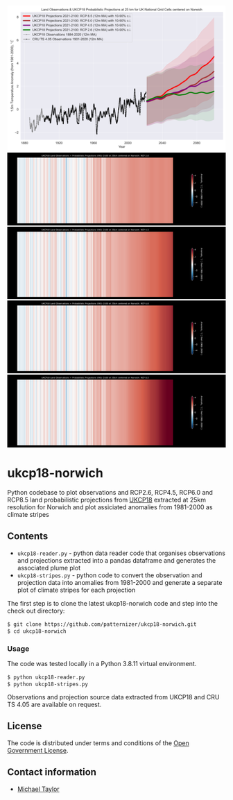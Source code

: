 ![image](https://github.com/patternizer/ukcp18-norwich/blob/main/ukcp18-projections-tg1907.png)
![image](https://github.com/patternizer/ukcp18-norwich/blob/main/climate-stripes-RCP26.png)
![image](https://github.com/patternizer/ukcp18-norwich/blob/main/climate-stripes-RCP45.png)
![image](https://github.com/patternizer/ukcp18-norwich/blob/main/climate-stripes-RCP60.png)
![image](https://github.com/patternizer/ukcp18-norwich/blob/main/climate-stripes-RCP85.png)

# ukcp18-norwich

Python codebase to plot observations and RCP2.6, RCP4.5, RCP6.0 and RCP8.5 land probabilistic projections from [UKCP18](https://ukclimateprojections-ui.metoffice.gov.uk/ui/home) extracted at 25km resolution for Norwich and plot assiciated anomalies from 1981-2000 as climate stripes

## Contents

* `ukcp18-reader.py` - python data reader code that organises observations and projections extracted into a pandas dataframe and generates the associated plume plot
* `ukcp18-stripes.py` - python code to convert the observation and projection data into anomalies from 1981-2000 and generate a separate plot of climate stripes for each projection

The first step is to clone the latest ukcp18-norwich code and step into the check out directory: 

    $ git clone https://github.com/patternizer/ukcp18-norwich.git
    $ cd ukcp18-norwich

### Usage

The code was tested locally in a Python 3.8.11 virtual environment.

    $ python ukcp18-reader.py
    $ python ukcp18-stripes.py
    
Observations and projection source data extracted from UKCP18 and CRU TS 4.05 are available on request.

## License

The code is distributed under terms and conditions of the [Open Government License](http://www.nationalarchives.gov.uk/doc/open-government-licence/version/3/).

## Contact information

* [Michael Taylor](michael.a.taylor@uea.ac.uk)



